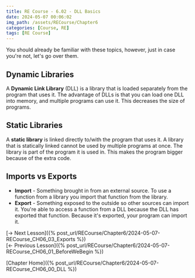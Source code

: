 ```yaml
---
title: RE Course - 6.02 - DLL Basics
date: 2024-05-07 00:06:02
img_path: /assets/RECourse/Chapter6
categories: [Course, RE]
tags: [RE Course]
---
```


You should already be familiar with these topics, however, just in case you're not, let's go over them.

## Dynamic Libraries

A **Dynamic Link Library** (DLL) is a library that is loaded separately from the program that uses it. The advantage of DLLs is that you can load one DLL into memory, and multiple programs can use it. This decreases the size of programs.

## Static Libraries

A **static library** is linked directly to/with the program that uses it. A library that is statically linked cannot be used by multiple programs at once. The library is part of the program it is used in. This makes the program bigger because of the extra code.

## Imports vs Exports

* **Import** - Something brought in from an external source. To use a function from a library you import that function from the library.
* **Export** - Something exposed to the outside so other sources can import it. You're able to access a function from a DLL because the DLL has exported that function. Because it's exported, your program can import it.

[-> Next Lesson]({% post_url/RECourse/Chapter6/2024-05-07-RECourse_CH06_03_Exports %})  
[<- Previous Lesson]({% post_url/RECourse/Chapter6/2024-05-07-RECourse_CH06_01_BeforeWeBegin %})  

[Chapter Home]({% post_url/RECourse/Chapter6/2024-05-07-RECourse_CH06_00_DLL %})  

